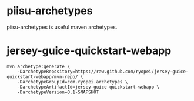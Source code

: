 piisu-archetypes
================
piisu-archetypes is useful maven archetypes.

jersey-guice-quickstart-webapp
==============================
    mvn archetype:generate \
        -DarchetypeRepository=https://raw.github.com/ryopei/jersey-guice-quickstart-webapp/mvn-repo/ \
        -DarchetypeGroupId=com.ryopei.archetypes \
        -DarchetypeArtifactId=jersey-guice-quickstart-webapp \
        -DarchetypeVersion=0.1-SNAPSHOT